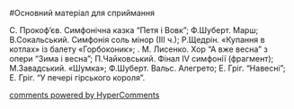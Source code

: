 <div id="hypercomments_widget" class="js-hypercomments-widget invisible"></div>


#Основний матеріал для сприймання

С. Прокоф’єв. Симфонічна казка “Петя і Вовк”; Ф.Шуберт. Марш; В.Сокальський. Симфонія соль мінор (ІІІ ч.); Р.Щедрін. «Купання в котлах» із балету «Горбоконик»; . М. Лисенко. Хор “А вже весна” з опери “Зима і весна”; П.Чайковський. Фінал ІV симфонії (фрагмент); М.Завадський. «Шумка»; Ф.Шуберт. Вальс. Алегрето; Е. Гріг. “Навесні”; Е. Гріг. “У печері гірського короля”. 

<div class="js-hypercomments-container">
    <a href="http://hypercomments.com" class="hc-link" title="comments widget">comments powered by HyperComments</a>
</div>